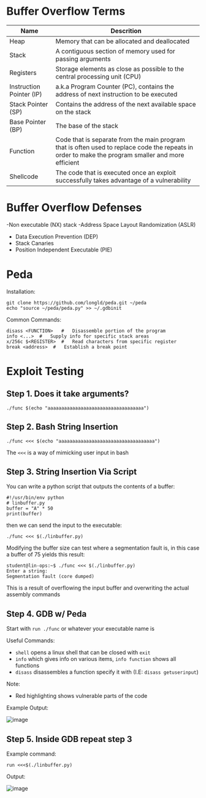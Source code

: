 # Buffer Overflow Terms
| Name | Descrition |
| - | - |
|Heap|Memory that can be allocated and deallocated|
|Stack|A contiguous section of memory used for passing arguments|
|Registers|Storage elements as close as possible to the central processing unit (CPU)|
|Instruction Pointer (IP)|a.k.a Program Counter (PC), contains the address of next instruction to be executed|
|Stack Pointer (SP)|Contains the address of the next available space on the stack|
|Base Pointer (BP)|The base of the stack|
|Function|Code that is separate from the main program that is often used to replace code the repeats in order to make the program smaller and more efficient|
|Shellcode|The code that is executed once an exploit successfully takes advantage of a vulnerability|

# Buffer Overflow Defenses
-Non executable (NX) stack
-Address Space Layout Randomization (ASLR)
- Data Execution Prevention (DEP)
- Stack Canaries
- Position Independent Executable (PIE)

# Peda
Installation:
```
git clone https://github.com/longld/peda.git ~/peda
echo "source ~/peda/peda.py" >> ~/.gdbinit
```
Common Commands:
```
disass <FUNCTION>   #   Disassemble portion of the program
info <...>  #   Supply info for specific stack areas
x/256c $<REGISTER>  #   Read characters from specific register
break <address>  #   Establish a break point
```
# Exploit Testing
## Step 1. Does it take arguments?
```
./func $(echo "aaaaaaaaaaaaaaaaaaaaaaaaaaaaaaaaaaa")
```
## Step 2. Bash String Insertion
```
./func <<< $(echo "aaaaaaaaaaaaaaaaaaaaaaaaaaaaaaaaaaa")
```
The `<<<` is a way of mimicking user input in bash
## Step 3. String Insertion Via Script
You can write a python script that outputs the contents of a buffer:
```
#!/usr/bin/env python
# linbuffer.py
buffer = "A" * 50
print(buffer)
```
then we can send the input to the executable:
```
./func <<< $(./linbuffer.py)
```
Modifying the buffer size can test where a segmentation fault is, in this case a buffer of 75 yields this result:
```
student@lin-ops:~$ ./func <<< $(./linbuffer.py)
Enter a string: 
Segmentation fault (core dumped)
```
This is a result of overflowing the input buffer and overwriting the actual assembly commands
## Step 4. GDB w/ Peda
Start with `run ./func` or whatever your executable name is

Useful Commands:
- `shell` opens a linux shell that can be closed with `exit`
- `info` which gives info on various items, `info function` shows all functions
- `disass` disassembles a function specify it with (I.E: `disass getuserinput`)

Note:
- Red highlighting shows vulnerable parts of the code

Example Output:

![image](https://github.com/user-attachments/assets/fbf21eb2-20fe-4428-b41e-a3ee0160a278)

## Step 5. Inside GDB repeat step 3
Example command:
```
run <<<$(./linbuffer.py)
```
Output:

![image](https://github.com/user-attachments/assets/d553aabe-d29b-441e-8f87-06b9d0a9d5ea)
